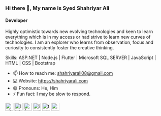 ### Hi there 👋, My name is Syed Shahriyar Ali
#### Developer
Highly optimistic towards new evolving technologies and keen to learn everything which is in my access or had strive to learn new curves of technologies. I am an explorer who learns from observation, focus and curiosity to consistently foster the creative thinking.

Skills: ASP.NET | Node.js | Flutter | Microsoft SQL SERVER | JavaScript | HTML | CSS | Bootstrap

- 📫 How to reach me: shahriyarali08@gmail.com 
- 💻 Website: https://shahriyarali.com
- 😄 Pronouns: He, Him 
- ⚡ Fun fact: I may be slow to respond. 


[<img src='https://cdn.jsdelivr.net/npm/simple-icons@3.0.1/icons/github.svg' alt='github' height='25'>](https://github.com/SyedShahriyarAli)  [<img src='https://cdn.jsdelivr.net/npm/simple-icons@3.0.1/icons/linkedin.svg' alt='linkedin' height='25'>](https://www.linkedin.com/in/syed-shahriyar-ali/)  [<img src='https://cdn.jsdelivr.net/npm/simple-icons@3.0.1/icons/facebook.svg' alt='facebook' height='25'>](https://www.facebook.com/profile.php?id=100073807159890)  [<img src='https://cdn.jsdelivr.net/npm/simple-icons@3.0.1/icons/instagram.svg' alt='instagram' height='25'>](https://www.instagram.com/shahriyar_.ali/)  [<img src='https://cdn.jsdelivr.net/npm/simple-icons@3.0.1/icons/twitter.svg' alt='twitter' height='25'>](https://twitter.com/s_shahriyar_ali)  [<img src='https://cdn.jsdelivr.net/npm/simple-icons@3.0.1/icons/icloud.svg' alt='website' height='25'>](https://shahriyarali.com)
